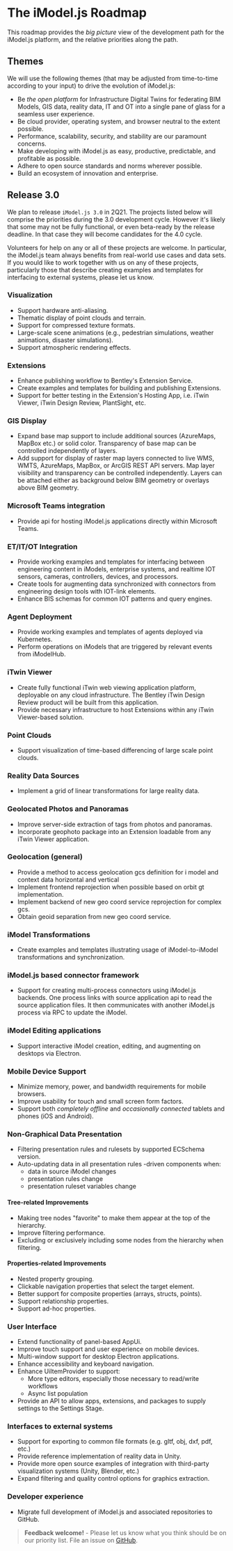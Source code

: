 # The iModel.js Roadmap

This roadmap provides the *big picture* view of the development path for the iModel.js platform, and the relative priorities along the path.

## Themes

We will use the following themes (that may be adjusted from time-to-time according to your input) to drive the evolution of iModel.js:

- Be *the open platform* for Infrastructure Digital Twins for federating BIM Models, GIS data, reality data, IT and OT into a single pane of glass for a seamless user experience.
- Be cloud provider, operating system, and browser neutral to the extent possible.
- Performance, scalability, security, and stability are our paramount concerns.
- Make developing with iModel.js as easy, productive, predictable, and profitable as possible.
- Adhere to open source standards and norms wherever possible.
- Build an ecosystem of innovation and enterprise.

## Release 3.0

We plan to release `iModel.js 3.0` in 2Q21. The projects listed below will comprise the priorities during the 3.0 development cycle. However it's likely that some may not be fully functional, or even beta-ready by the release deadline. In that case they will become candidates for the 4.0 cycle.

Volunteers for help on any or all of these projects are welcome. In particular, the iModel.js team always benefits from real-world use cases and data sets. If you would like to work together with us on any of these projects, particularly those that describe creating examples and templates for interfacing to external systems, please let us know.

### Visualization

- Support hardware anti-aliasing.
- Thematic display of point clouds and terrain.
- Support for compressed texture formats.
- Large-scale scene animations (e.g., pedestrian simulations, weather animations, disaster simulations).
- Support atmospheric rendering effects.

### Extensions

- Enhance publishing workflow to Bentley's Extension Service.
- Create examples and templates for building and publishing Extensions.
- Support for better testing in the Extension's Hosting App, i.e. iTwin Viewer, iTwin Design Review, PlantSight, etc.

### GIS Display

- Expand base map support to include additional sources (AzureMaps, MapBox etc.) or solid color. Transparency of base map can be controlled independently of layers.
- Add support for display of raster map layers connected to live WMS, WMTS, AzureMaps, MapBox, or ArcGIS REST API servers. Map layer visibility and transparency can be controlled independently. Layers can be attached either as background below BIM geometry or overlays above BIM geometry.

### Microsoft Teams integration

- Provide api for hosting iModel.js applications directly within Microsoft Teams.

### ET/IT/OT Integration

- Provide working examples and templates for interfacing between engineering content in iModels, enterprise systems, and realtime IOT sensors, cameras, controllers, devices, and processors.
- Create tools for augmenting data synchronized with connectors from engineering design tools with IOT-link elements.
- Enhance BIS schemas for common IOT patterns and query engines.

### Agent Deployment

- Provide working examples and templates of agents deployed via Kubernetes.
- Perform operations on iModels that are triggered by relevant events from iModelHub.

### iTwin Viewer

- Create fully functional iTwin web viewing application platform, deployable on any cloud infrastructure. The Bentley iTwin Design Review product will be built from this application.
- Provide necessary infrastructure to host Extensions within any iTwin Viewer-based solution.

### Point Clouds

- Support visualization of time-based differencing of large scale point clouds.

### Reality Data Sources

- Implement a grid of linear transformations for large reality data.

### Geolocated Photos and Panoramas

- Improve server-side extraction of tags from photos and panoramas.
- Incorporate geophoto package into an Extension loadable from any iTwin Viewer application.

### Geolocation (general)

- Provide a method to access geolocation gcs definition for i model and context data horizontal and vertical
- Implement frontend reprojection when possible based on orbit gt implementation.
- Implement backend of new geo coord service reprojection for complex gcs.
- Obtain geoid separation from new geo coord service.

### iModel Transformations

- Create examples and templates illustrating usage of iModel-to-iModel transformations and synchronization.

### iModel.js based connector framework

- Support for creating multi-process connectors using iModel.js backends. One process links with source application api to read the source application files. It then communicates with another iModel.js process via RPC to update the iModel.

### iModel Editing applications

- Support interactive iModel creation, editing, and augmenting on desktops via Electron.

### Mobile Device Support

- Minimize memory, power, and bandwidth requirements for mobile browsers.
- Improve usability for touch and small screen form factors.
- Support both *completely offline* and *occasionally connected* tablets and phones (iOS and Android).

### Non-Graphical Data Presentation

- Filtering presentation rules and rulesets by supported ECSchema version.
- Auto-updating data in all presentation rules -driven components when:
  - data in source iModel changes
  - presentation rules change
  - presentation ruleset variables change

#### Tree-related Improvements

- Making tree nodes "favorite" to make them appear at the top of the hierarchy.
- Improve filtering performance.
- Excluding or exclusively including some nodes from the hierarchy when filtering.

#### Properties-related Improvements

- Nested property grouping.
- Clickable navigation properties that select the target element.
- Better support for composite properties (arrays, structs, points).
- Support relationship properties.
- Support ad-hoc properties.

### User Interface

- Extend functionality of panel-based AppUi.
- Improve touch support and user experience on mobile devices.
- Multi-window support for desktop Electron applications.
- Enhance accessibility and keyboard navigation.
- Enhance UiItemProvider to support:
  - More type editors, especially those necessary to read/write workflows
  - Async list population
- Provide an API to allow apps, extensions, and packages to supply settings to the Settings Stage.

### Interfaces to external systems

- Support for exporting to common file formats (e.g. gltf, obj, dxf, pdf, etc.)
- Provide reference implementation of reality data in Unity.
- Provide more open source examples of integration with third-party visualization systems (Unity, Blender, etc.)
- Expand filtering and quality control options for graphics extraction.

### Developer experience

- Migrate full development of iModel.js and associated repositories to GitHub.

> **Feedback welcome!** - Please let us know what you think should be on our priority list. File an issue on [GitHub](https://github.com/imodeljs/imodeljs/issues).
